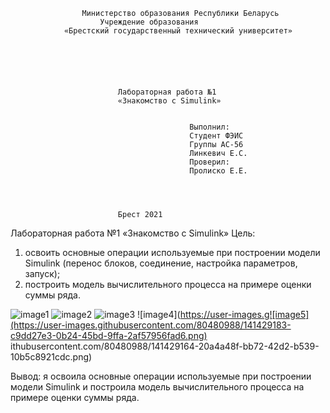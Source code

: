 					Министерство образования Республики Беларусь
						Учреждение образования
				«Брестский государственный технический университет»






							Лабораторная работа №1
							«Знакомство с Simulink»


											Выполнил:
											Студент ФЭИС
											Группы АС-56
											Линкевич Е.С.
											Проверил:
											Пролиско Е.Е.




							Брест 2021
Лабораторная работа №1
«Знакомство с Simulink»
Цель:
 1) освоить основные операции используемые при построении модели Simulink (перенос блоков, соединение, настройка параметров, запуск); 
2) построить модель вычислительного процесса на примере оценки суммы ряда.

![image1](https://user-images.githubusercontent.com/80480988/141429117-233fc58d-e390-47e2-9b31-ebdb86678107.png)
![image2](https://user-images.githubusercontent.com/80480988/141429135-b4cf9aed-1d46-4c53-ab28-33e6e69ff388.png)
![image3](https://user-images.githubusercontent.com/80480988/141429150-d0f0eb3f-d3db-4b24-8f31-45297ad22d64.png)
![image4](https://user-images.g![image5](https://user-images.githubusercontent.com/80480988/141429183-c9dd27e3-0b24-45bd-9ffa-2af57956fad6.png)
ithubusercontent.com/80480988/141429164-20a4a48f-bb72-42d2-b539-10b5c8921cdc.png)

Вывод: я освоила основные операции используемые при построении модели Simulink и  построила модель вычислительного процесса на примере оценки суммы ряда.
